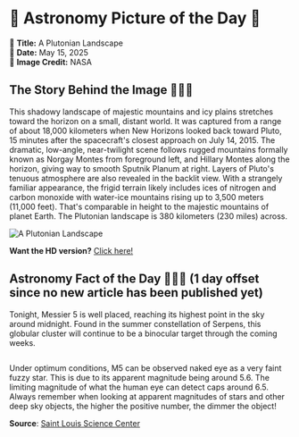 # 🌌 Astronomy Picture of the Day 🌌
🔭 **Title:** A Plutonian Landscape  
📅 **Date:** May 15, 2025  
📸 **Image Credit:** NASA  

## The Story Behind the Image 🧑‍🚀🔭
This shadowy landscape of majestic mountains and icy plains stretches toward the horizon on a small, distant world. It was captured from a range of about 18,000 kilometers when New Horizons looked back toward Pluto, 15 minutes after the spacecraft's closest approach on July 14, 2015. The dramatic, low-angle, near-twilight scene follows rugged mountains formally known as Norgay Montes from foreground left, and Hillary Montes along the horizon, giving way to smooth Sputnik Planum at right. Layers of Pluto's tenuous atmosphere are also revealed in the backlit view. With a strangely familiar appearance, the frigid terrain likely includes ices of nitrogen and carbon monoxide with water-ice mountains rising up to 3,500 meters (11,000 feet). That's comparable in height to the majestic mountains of planet Earth. The Plutonian landscape is 380 kilometers (230 miles) across.

![A Plutonian Landscape](https://apod.nasa.gov/apod/image/2505/Pluto-Mountains-Plains9-17-15_1024.jpg)

**Want the HD version?** [Click here!](https://apod.nasa.gov/apod/image/2505/Pluto-Mountains-Plains9-17-15.jpg)

## Astronomy Fact of the Day 👩‍🚀🚀 (1 day offset since no new article has been published yet)
<p>Tonight, Messier 5 is well placed, reaching its highest point in the sky around midnight. Found in the summer constellation of Serpens, this globular cluster will continue to be a binocular target through the coming weeks.</p>
<p><img src="https://www.slsc.org/wp-content/uploads/2025/05/may-14.jpg" alt=""/></p>
<p>Under optimum conditions, M5 can be observed naked eye as a very faint fuzzy star. This is due to its apparent magnitude being around 5.6. The limiting magnitude of what the human eye can detect caps around 6.5. Always remember when looking at apparent magnitudes of stars and other deep sky objects, the higher the positive number, the dimmer the object!</p>

**Source**: [Saint Louis Science Center](https://www.slsc.org/astronomy-fact-of-the-day-may-14-2025/)
